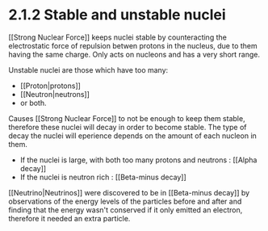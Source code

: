 # 2.1.2 Stable and unstable nuclei
[[Strong Nuclear Force]] keeps nuclei stable by counteracting the electrostatic force of repulsion betwen protons in the nucleus, due to them having the same charge.
Only acts on nucleons and has a very short range.

Unstable nuclei are those which have too many:
- [[Proton|protons]]
- [[Neutron|neutrons]]
- or both.

Causes [[Strong Nuclear Force]] to not be enough to keep them stable, therefore these nuclei will decay in order to become stable. The type of decay the nuclei will eperience depends on the amount of each nucleon in them.
- If the nuclei is large, with both too many protons and neutrons : [[Alpha decay]]
- If the nuclei is neutron rich : [[Beta-minus decay]]

[[Neutrino|Neutrinos]] were discovered to be in [[Beta-minus decay]] by observations of the energy levels of the particles before and after and finding that the energy wasn't conserved if it only emitted an electron, therefore it needed an extra particle.

